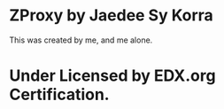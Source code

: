 # ZProxy by Jaedee Sy Korra

This was created by me, and me alone.

# Under Licensed by EDX.org Certification.
